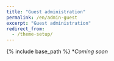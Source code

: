 ```yaml
---
title: "Guest administration"
permalink: /en/admin-guest
excerpt: "Guest administration"
redirect_from:
  - /theme-setup/
---
```


{% include base_path %}
**Coming soon*
